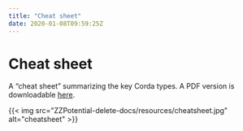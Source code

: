 ```yaml
---
title: "Cheat sheet"
date: 2020-01-08T09:59:25Z
---
```



# Cheat sheet
A “cheat sheet” summarizing the key Corda types. A PDF version is downloadable [here](_static/corda-cheat-sheet.pdf).

{{< img src="ZZPotential-delete-docs/resources/cheatsheet.jpg" alt="cheatsheet" >}}


